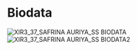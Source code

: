 # Biodata
![XIR3_37_SAFRINA AURIYA_SS BIODATA](https://user-images.githubusercontent.com/60589670/88542883-583bff00-d041-11ea-9c3a-de0502c11af9.jpeg)
![XIR3_37_SAFRINA AURIYA_SS BIODATA2](https://user-images.githubusercontent.com/60589670/88542905-5ffba380-d041-11ea-85cd-d3ee3ef03cb6.jpeg)
